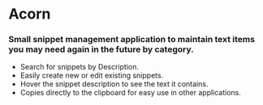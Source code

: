 # Acorn
### Small snippet management application to maintain text items you may need again in the future by category.
* Search for snippets by Description.
* Easily create new or edit existing snippets.
* Hover the snippet description to see the text it contains.
* Copies directly to the clipboard for easy use in other applications.
